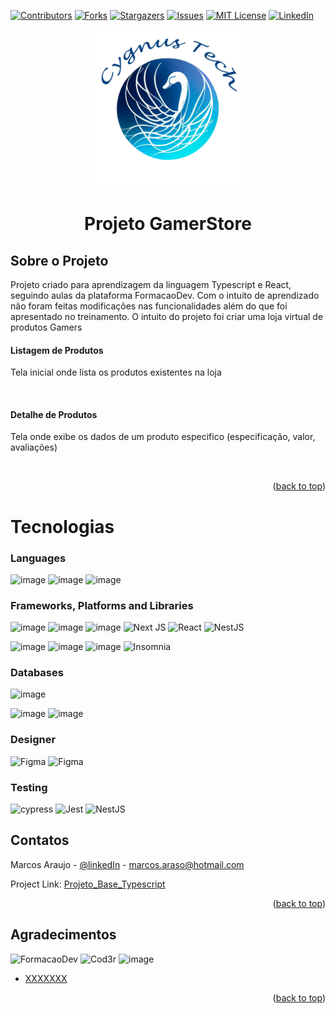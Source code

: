 <div id="top"></div>

[![Contributors][contributors-shield]][contributors-url]
[![Forks][forks-shield]][forks-url]
[![Stargazers][stars-shield]][stars-url]
[![Issues][issues-shield]][issues-url]
[![MIT License][license-shield]][license-url]
[![LinkedIn][linkedin-shield]][linkedin-url]


  <p align="center">
  <img src="images/logoCygnusTech.png" width="50%" \>
  </p>

<h1 align="center">Projeto GamerStore</h3>

<!-- ABOUT THE PROJECT -->

## Sobre o Projeto

Projeto criado para aprendizagem da linguagem Typescript e React, seguindo aulas da plataforma FormacaoDev.
Com o intuito de aprendizado não foram feitas modificações nas funcionalidades além do que foi apresentado no treinamento.
O intuito do projeto foi criar uma loja virtual de produtos Gamers

<h4>Listagem de Produtos</h4>
Tela inicial onde lista os produtos existentes na loja
<p align="center>
<img src="src/images/Demo/01-ListaProdutos.PNG" \>
  </p>
<br/>

<h4>Detalhe de Produtos</h4>
Tela onde exibe os dados de um produto especifico (especificação, valor, avaliações)
<p align="center>
<img src="src/images/Demo/02-DetalheProduto.PNG" \>
  </p>
 <p align="center>
<img src="src/images/Demo/03-Avaliacoes.PNG" \>
  </p> 
<br/>
<p align="right">(<a href="#top">back to top</a>)</p>

# Tecnologias


### Languages
![image](https://img.shields.io/badge/HTML5-E34F26?style=for-the-badge&logo=html5&logoColor=white)
![image](https://img.shields.io/badge/JavaScript-323330?style=for-the-badge&logo=javascript&logoColor=white)
![image](https://img.shields.io/badge/TypeScript-007ACC?style=for-the-badge&logo=typescript&logoColor=white)

### Frameworks, Platforms and Libraries
![image](https://img.shields.io/badge/CSS3-1572B6?style=for-the-badge&logo=css3&logoColor=white)
![image](https://img.shields.io/badge/React-20232A?style=for-the-badge&logo=react&logoColor=61DAFB)
![image](https://img.shields.io/badge/Node.js-43853D?style=for-the-badge&logo=node.js&logoColor=white)
![Next JS](https://img.shields.io/badge/Next-black?style=for-the-badge&logo=next.js&logoColor=white)
![React](https://img.shields.io/badge/react-%2361DAFB.svg?logo=react&logoColor=white)
![NestJS](https://img.shields.io/badge/NestJS-%23E0234E.svg?logo=nestjs&logoColor=white)



![image](https://img.shields.io/badge/Bootstrap-563D7C?style=for-the-badge&logo=bootstrap&logoColor=white)
![image](https://img.shields.io/badge/styled--components-DB7093?style=for-the-badge&logo=styled-components&logoColor=white)
![image](https://img.shields.io/badge/Material--UI-0081CB?style=for-the-badge&logo=material-ui&logoColor=white)
![Insomnia](https://img.shields.io/badge/Insomnia-black?style=for-the-badge&logo=insomnia&logoColor=5849BE)


### Databases
![image](https://img.shields.io/badge/PostgreSQL-316192?style=for-the-badge&logo=postgresql&logoColor=white)

![image](https://img.shields.io/badge/Docker-2496ED?style=for-the-badge&logo=docker&logoColor=white)
![image](https://img.shields.io/badge/Git-E34F26?style=for-the-badge&logo=git&logoColor=white)

### Designer
![Figma](https://img.shields.io/badge/figma-%23F24E1E.svg?style=for-the-badge&logo=figma&logoColor=white)
![Figma](https://img.shields.io/badge/draw.io-%002E3B.svg?style=for-the-badge&logo=draw.io&logoColor=white)

### Testing
![cypress](https://img.shields.io/badge/-cypress-%23E5E5E5?style=for-the-badge&logo=cypress&logoColor=058a5e)
![Jest](https://img.shields.io/badge/-jest-%23C21325?style=for-the-badge&logo=jest&logoColor=white)
![NestJS](https://img.shields.io/badge/nestjs-%23E0234E.svg?style=for-the-badge&logo=nestjs&logoColor=white)


<!-- CONTACT -->

## Contatos

Marcos Araujo - [@linkedIn](https://www.linkedin.com/in/marcosaraujosouza/) - marcos.araso@hotmail.com

Project Link: [Projeto_Base_Typescript](https://github.com/marcosaraujo-dev/Projeto_Base_Typescript)

<p align="right">(<a href="#top">back to top</a>)</p>

<!-- ACKNOWLEDGMENTS -->

## Agradecimentos
![FormacaoDev](https://img.shields.io/badge/FormacaoDev-blue)
![Cod3r](https://img.shields.io/badge/Cod3r-red)
![image](https://img.shields.io/badge/dev.to-0A0A0A?style=for-the-badge&logo=dev.to&logoColor=white)



-   [XXXXXXX](https://XXXXXX/)

<p align="right">(<a href="#top">back to top</a>)</p>

<!-- MARKDOWN LINKS & IMAGES -->
<!-- https://www.markdownguide.org/basic-syntax/#reference-style-links -->

[contributors-shield]: https://img.shields.io/github/contributors/marcosaraujo-dev/Projeto_Base_Typescript.svg?style=for-the-badge
[contributors-url]: https://github.com/marcosaraujo-dev/Projeto_Base_Typescript/graphs/contributors
[forks-shield]: https://img.shields.io/github/forks/marcosaraujo-dev/Projeto_Base_Typescript.svg?style=for-the-badge
[forks-url]: https://github.com/marcosaraujo-dev/Projeto_Base_Typescript/network/members
[stars-shield]: https://img.shields.io/github/stars/marcosaraujo-dev/Projeto_Base_Typescript.svg?style=for-the-badge
[stars-url]: https://github.com/marcosaraujo-dev/Projeto_Base_Typescript/stargazers
[issues-shield]: https://img.shields.io/github/issues/marcosaraujo-dev/Projeto_Base_Typescript.svg?style=for-the-badge
[issues-url]: https://github.com/marcosaraujo-dev/Projeto_Base_Typescript/issues
[license-shield]: https://img.shields.io/github/license/marcosaraujo-dev/Projeto_Base_Typescript.svg?style=for-the-badge
[license-url]: https://github.com/marcosaraujo-dev/Projeto_Base_Typescript/blob/master/LICENSE.txt
[linkedin-shield]: https://img.shields.io/badge/-LinkedIn-black.svg?style=for-the-badge&logo=linkedin&colorB=555
[linkedin-url]: https://www.linkedin.com/in/marcosaraujosouza/
